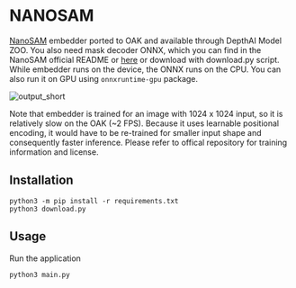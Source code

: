 # NANOSAM

[NanoSAM](https://github.com/NVIDIA-AI-IOT/nanosam) embedder ported to OAK and available through DepthAI Model ZOO. You also need mask decoder ONNX, which you can find in the NanoSAM official README or [here](https://drive.google.com/file/d/1jYNvnseTL49SNRx9PDcbkZ9DwsY8up7n/view?usp=drive_link) or download with download.py script. While embedder runs on the device, the ONNX runs on the CPU. You can also run it on GPU using `onnxruntime-gpu` package.

![output_short](https://github.com/luxonis/depthai-experiments/assets/56075061/94aafd80-f4ac-4fa3-b250-4f50ed6fe3d6)

Note that embedder is trained for an image with 1024 x 1024 input, so it is relatively slow on the OAK (~2 FPS). Because it uses learnable positional encoding, it would have to be re-trained for smaller input shape and consequently faster inference. Please refer to offical repository for training information and license.


## Installation

```
python3 -m pip install -r requirements.txt
python3 download.py
```

## Usage

Run the application

```
python3 main.py
```
